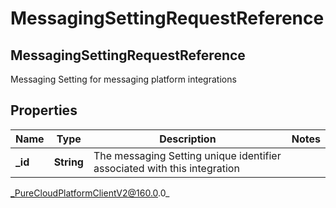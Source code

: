 # MessagingSettingRequestReference

## MessagingSettingRequestReference
Messaging Setting for messaging platform integrations

## Properties

|Name | Type | Description | Notes|
|------------ | ------------- | ------------- | -------------|
| **_id** | **String** | The messaging Setting unique identifier associated with this integration | |



_PureCloudPlatformClientV2@160.0.0_
